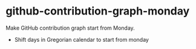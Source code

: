 # github-contribution-graph-monday

Make GitHub contribution graph start from Monday.

- Shift days in Gregorian calendar to start from monday
